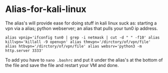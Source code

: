 # Alias-for-kali-linux

The alias's will provide ease for doing stuff in  kali linux suck as: starting a vpn via a alias; python webserver; an alias that pulls your tun0 ip address.


`alias vpnip='ifconfig tun0 | grep -i netmask | cut -d " " -f10'
alias killvpn='killall -9 openvpn'
alias thmvpn='/dirctory/of/vpn/file'
alias htbvpn='/dirctory/of/vpn/file'
alias websrv='python3 -m http.server 3333'`

To add you have to `nano .bashrc` and put it under the alias's at the bottom of the file and save the file and restart your VM and done.
